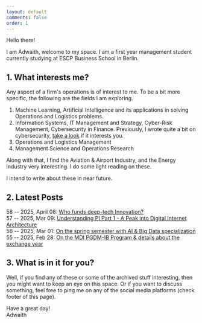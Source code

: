 ```yaml
---
layout: default
comments: false
order: 1
---
```


Hello there!

I am Adwaith, welcome to my space. I am a first year management student currently studying at ESCP Business School in Berlin.

## 1. What interests me?

Any aspect of a firm's operations is of interest to me. To be a bit more specific, the following are the fields I am exploring.

1. Machine Learning, Artificial Intelligence and its applications in solving Operations and Logistics problems.   
2. Information Systems, IT Management and Strategy, Cyber-Risk Management, Cybersecurity in Finance. Previously, I wrote quite a bit on cybersecurity, [take a look](/cybersecurity/) if it interests you.
3. Operations and Logistics Management
4. Management Science and Operations Research

Along with that, I find the Aviation & Airport Industry, and the Energy Industry very interesting. I do some light reading on these.

I intend to write about these in near future.

## 2. Latest Posts

58 -- 2025, April 08: [Who funds deep-tech Innovation?](https://www.agautham.io/non-technical/2025/04/07/who-funds-innovation.html)
</br>
57 -- 2025, Mar 09: [Understanding PI Part 1 - A Peak into Digital Internet Architecture](/pi/2025/03/09/understanding-pi-part1-a-peak-into-digital-internet-architecture.html)
<br/>
56 -- 2025, Mar 01: [On the spring semester with AI & Big Data specialization](/mdi/2025/03/01/ai-and-big-data-for-biz-innovation.html)
<br/>
55 -- 2025, Feb 28: [On the MDI PGDM-IB Program & details about the exchange year](/mdi/2025/02/28/on-the-mdi-pgdm-ib-program.html)       

## 3. What is in it for you?

Well, if you find any of these or some of the archived stuff interesting, then you might want to keep an eye on this space. Or if you want to discuss something, feel free to ping me on any of the social media platforms (check footer of this page).

Have a great day!   
Adwaith

